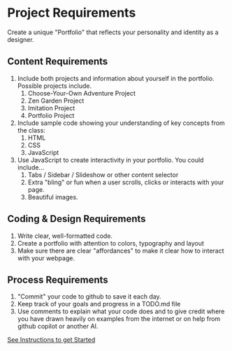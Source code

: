 # Project Requirements

Create a unique "Portfolio" that reflects your personality and identity as a designer.

## Content Requirements
1. Include both projects and information about yourself in the portfolio.
Possible projects include.
    1. Choose-Your-Own Adventure Project
    2. Zen Garden Project
    3. Imitation Project
    4. Portfolio Project
2. Include sample code showing your understanding of key concepts from the class:
    1. HTML
    2. CSS
    3. JavaScript
3. Use JavaScript to create interactivity in your portfolio. You could include...
    1. Tabs / Sidebar / Slideshow or other content selector
    2. Extra "bling" or fun when a user scrolls, clicks or interacts with your page.
    3. Beautiful images.

## Coding & Design Requirements

1. Write clear, well-formatted code.
2. Create a portfolio with attention to colors, typography and layout
3. Make sure there are clear "affordances" to make it clear how to 
   interact with your webpage.


## Process Requirements

1. "Commit" your code to github to save it each day.
2. Keep track of your goals and progress in a TODO.md file
3. Use comments to explain what your code does and to give credit where you have drawn heavily on examples from the internet or on help from github copilot or another AI.

[See Instructions to get Started](./instructions.md)